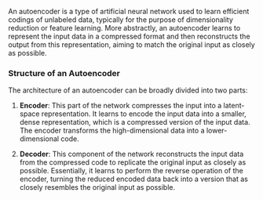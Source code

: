 An autoencoder is a type of artificial neural network used to learn efficient codings of unlabeled data, typically for the purpose of dimensionality reduction or feature learning. More abstractly, an autoencoder learns to represent the input data in a compressed format and then reconstructs the output from this representation, aiming to match the original input as closely as possible.

### Structure of an Autoencoder

The architecture of an autoencoder can be broadly divided into two parts:

1. **Encoder**: This part of the network compresses the input into a latent-space representation. It learns to encode the input data into a smaller, dense representation, which is a compressed version of the input data. The encoder transforms the high-dimensional data into a lower-dimensional code.
    
2. **Decoder**: This component of the network reconstructs the input data from the compressed code to replicate the original input as closely as possible. Essentially, it learns to perform the reverse operation of the encoder, turning the reduced encoded data back into a version that as closely resembles the original input as possible.